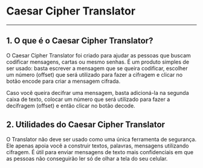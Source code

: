 # Caesar Cipher Translator

***

## 1. O que é o Caesar Cipher Translator?

O Caesar Cipher Translator foi criado para ajudar as pessoas que buscam codificar mensagens, cartas ou mesmo senhas. É um produto simples de ser usado: basta escrever a mensagem que se queira codificar, escolher um número (offset) que será utilizado para fazer a cifragem e clicar no botão encode para criar a mensagem cifrada. 

Caso você queira decifrar uma mensagem, basta adicioná-la na segunda caixa de texto, colocar um número que será utilizado para fazer a decifragem (offset) e então clicar no botão decode.  

## 2. Utilidades do Caesar Cipher Translator

O Translator não deve ser usado como uma única ferramenta de segurança. Ele apenas apoia você a construir textos, palavras, mensagens utilizando cifragem. É útil para enviar mensagens de texto mais confidenciais em que as pessoas não conseguirão ler só de olhar a tela do seu celular. 
